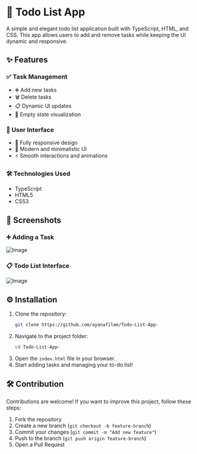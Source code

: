 # 📝 Todo List App

A simple and elegant todo list application built with TypeScript, HTML, and CSS. This app allows users to add and remove tasks while keeping the UI dynamic and responsive.

## ✨ Features

### ✅ Task Management
- ➕ Add new tasks
- 🗑️ Delete tasks
- 📋 Dynamic UI updates
- 🎉 Empty state visualization

### 🎨 User Interface
- 📱 Fully responsive design
- 🌈 Modern and minimalistic UI
- ⚡ Smooth interactions and animations

### 🛠️ Technologies Used
- TypeScript  
- HTML5  
- CSS3  

## 📸 Screenshots

### ➕ Adding a Task
![Image](https://github.com/user-attachments/assets/2dc374e3-29cf-45d5-9b73-89d64209f603)

### 📋 Todo List Interface
![Image](https://github.com/user-attachments/assets/a3b30260-64cb-4776-a1e2-1dbdb69c63ae) 


## ⚙️ Installation

1. Clone the repository:
   ```bash
   git clone https://github.com/ayanafilee/Todo-List-App-
   ```
2. Navigate to the project folder:
   ```bash
   cd Todo-List-App-
   ```
3. Open the `index.html` file in your browser.
4. Start adding tasks and managing your to-do list!

## 🛠️ Contribution  
Contributions are welcome! If you want to improve this project, follow these steps:  
1. Fork the repository  
2. Create a new branch (`git checkout -b feature-branch`)  
3. Commit your changes (`git commit -m "Add new feature"`)  
4. Push to the branch (`git push origin feature-branch`)  
5. Open a Pull Request  
